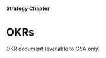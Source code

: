 #### Strategy Chapter 
# OKRs

[OKR document](https://docs.google.com/document/d/10jRc9Bq8twdhfLlQW4ncmkcKjRjgSqhwW75DefI52WM/edit) (available to GSA only) 
